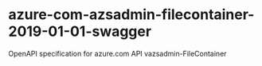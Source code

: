 # azure-com-azsadmin-filecontainer-2019-01-01-swagger
OpenAPI specification for azure.com API vazsadmin-FileContainer
